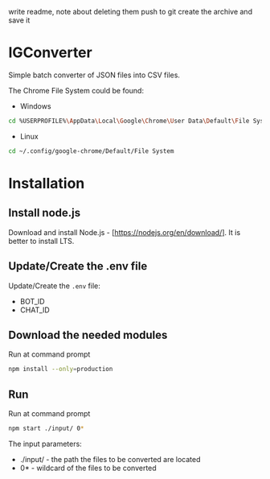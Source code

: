 write readme, note about deleting them
push to git
create the archive and save it

# IGConverter
Simple batch converter of JSON files into CSV files.

The Chrome File System could be found:
* Windows
```bash
cd %USERPROFILE%\AppData\Local\Google\Chrome\User Data\Default\File System
```

* Linux
```bash
cd ~/.config/google-chrome/Default/File System
```

# Installation

## Install node.js
Download and install Node.js - [https://nodejs.org/en/download/]. It is better to install LTS.

## Update/Create the .env file
Update/Create the `.env` file:
* BOT_ID
* CHAT_ID

## Download the needed modules
Run at command prompt
```bash
npm install --only=production
```

## Run
Run at command prompt
```bash
npm start ./input/ 0*
```

The input parameters:
* ./input/ - the path the files to be converted are located
* 0* - wildcard of the files to be converted
